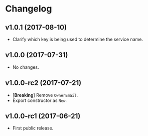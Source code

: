 # Changelog

## v1.0.1 (2017-08-10)

- Clarify which key is being used to determine the service name.

## v1.0.0 (2017-07-31)

- No changes.

## v1.0.0-rc2 (2017-07-21)

- [**Breaking**] Remove `OwnerEmail`.
- Export constructor as `New`.

## v1.0.0-rc1 (2017-06-21)

- First public release.
